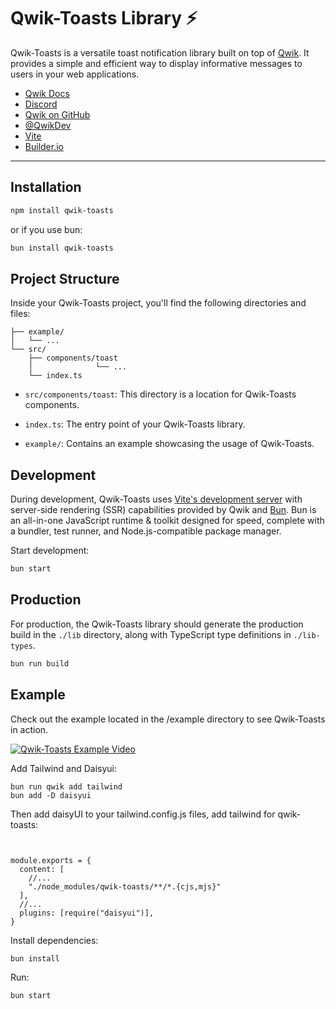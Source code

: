 # Qwik-Toasts Library ⚡️

Qwik-Toasts is a versatile toast notification library built on top of [Qwik](https://qwik.builder.io/). It provides a simple and efficient way to display informative messages to users in your web applications.

- [Qwik Docs](https://qwik.builder.io/)
- [Discord](https://qwik.builder.io/chat)
- [Qwik on GitHub](https://github.com/BuilderIO/qwik)
- [@QwikDev](https://twitter.com/QwikDev)
- [Vite](https://vitejs.dev/)
- [Builder.io](https://www.builder.io/)

---

## Installation

```bash
npm install qwik-toasts
```
or if you use bun:
```bash
bun install qwik-toasts
```

## Project Structure

Inside your Qwik-Toasts project, you'll find the following directories and files:

```
├── example/
│   └── ...
└── src/
    ├── components/toast
    │              └── ...
    └── index.ts
```

- `src/components/toast`: This directory is a location for Qwik-Toasts components.

- `index.ts`: The entry point of your Qwik-Toasts library.

- `example/`: Contains an example showcasing the usage of Qwik-Toasts.


## Development

During development, Qwik-Toasts uses [Vite's development server](https://vitejs.dev/) with server-side rendering (SSR) capabilities provided by Qwik and [Bun](https://bun.sh/). Bun is an all-in-one JavaScript runtime & toolkit designed for speed, complete with a bundler, test runner, and Node.js-compatible package manager.

Start development:
```bash
bun start
```

## Production

For production, the Qwik-Toasts library should generate the production build in the `./lib` directory, along with TypeScript type definitions in `./lib-types`.

```bash
bun run build
```

## Example 
Check out the example located in the /example directory to see Qwik-Toasts in action. 

[![Qwik-Toasts Example Video](https://img.youtube.com/vi/Cn4_2oJHh-c/0.jpg)](https://www.youtube.com/watch?v=Cn4_2oJHh-c)


Add Tailwind and Daisyui:
```
bun run qwik add tailwind
bun add -D daisyui
```
Then add daisyUI to your tailwind.config.js files, add tailwind for qwik-toasts:
```

 
module.exports = {
  content: [
    //...
    "./node_modules/qwik-toasts/**/*.{cjs,mjs}"
  ],
  //...
  plugins: [require("daisyui")],
}
```
Install dependencies:
```
bun install
```
Run:
```bash
bun start
```